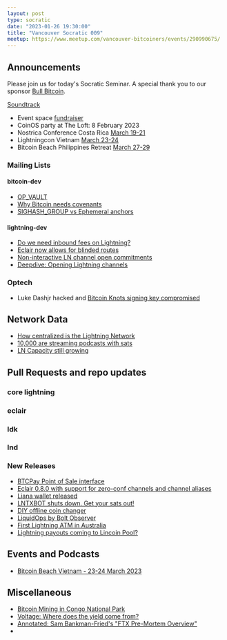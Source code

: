 ```yaml
---
layout: post
type: socratic
date: "2023-01-26 19:30:00"
title: "Vancouver Socratic 009"
meetup: https://www.meetup.com/vancouver-bitcoiners/events/290990675/
---
```


## Announcements

Please join us for today's Socratic Seminar. A special thank you to our sponsor [Bull Bitcoin](https://www.bullbitcoin.com/). 

[Soundtrack](https://rss.com/podcasts/btcjune/)

- Event space [fundraiser](https://we.encrypt.cash/apps/3LNevjD5Bmp5LNqKQPTX2FCgdjvb/crowdfund)
- CoinOS party at The Loft: 8 February 2023
- Nostrica Conference Costa Rica [March 19-21](https://nostrica.com/)
- Lightningcon Vietnam [March 23-24](https://lightningcon.org/)
- Bitcoin Beach Philippines Retreat [March 27-29](https://pouch.ph/retreat2023)

### Mailing Lists

#### bitcoin-dev

- [OP_VAULT](https://jameso.be/vaults.pdf)
- [Why Bitcoin needs covenants](https://blog.keys.casa/why-bitcoin-needs-covenants/)
- [SIGHASH_GROUP vs Ephemeral anchors](https://lists.linuxfoundation.org/pipermail/bitcoin-dev/2023-January/021334.html)

#### lightning-dev

- [Do we need inbound fees on Lightning?]()
- [Eclair now allows for blinded routes](https://bitcoinops.org/en/topics/rendez-vous-routing/)
- [Non-interactive LN channel open commitments](https://lists.linuxfoundation.org/pipermail/lightning-dev/2023-January/003810.html)
- [Deepdive: Opening Lightning channels](https://ellemouton.com/posts/open_channel_pre_taproot/)

<!-- #### dlc-dev -->


### Optech

- Luke Dashjr hacked and [Bitcoin Knots signing key compromised](https://twitter.com/LukeDashjr/status/1609937505217904642)
<!-- ### Bitcoinomics -->

## Network Data

- [How centralized is the Lightning Network](http://essay.utwente.nl/92624/1/Bachelor_Thesis.pdf)
- [10,000 are streaming podcasts with sats](https://twitter.com/kerooke/status/1613306650663833600)
- [LN Capacity still growing](https://twitter.com/ln_capital/status/1613257795905925122)

<!-- ## Research -->



<!-- ## InfoSec -->


## Pull Requests and repo updates

<!-- ### Bitcoin Core -->

<!-- ### rust-bitcoin -->

<!-- ### secp256k1 -->

<!-- ### secp256k1-zkp -->

<!-- ### BIPs -->

<!-- ### eclair -->

### core lightning

### eclair

### ldk

### lnd

<!-- ### rust-lightning -->


<!-- ### BOLTS -->

### New Releases

- [BTCPay Point of Sale interface](https://we.encrypt.cash/apps/2Tq2HKCX5WCAeecjuCdZWpVZWJg2/pos)
- [Eclair 0.8.0 with support for zero-conf channels and channel aliases](https://github.com/ACINQ/eclair/releases/tag/v0.8.0)
- [Liana wallet released](https://wizardsardine.com/blog/liana-announcement/)
- [LNTXBOT shuts down. Get your sats out!]()
- [DIY offline coin changer](https://twitter.com/dnilabs/status/1615314890461249540)
- [LiquidOps by Bolt Observer](https://boltobserver.substack.com/p/introducing-liquidops)
- [First Lightning ATM in Australia](https://twitter.com/EagleBTM/status/1609745227090362370)
- [Lightning payouts coming to Lincoin Pool?](https://twitter.com/lincoinpool/status/1610004934782758912)

## Events and Podcasts

- [Bitcoin Beach Vietnam - 23-24 March 2023](https://twitter.com/bitcoinbeachvn/status/1602765357177266177)

## Miscellaneous

- [Bitcoin Mining in Congo National Park](https://www.technologyreview.com/2023/01/13/1066820/cryptocurrency-bitcoin-mining-congo-virunga-national-park/)
- [Voltage: Where does the yield come from?](https://voltage.cloud/blog/bitcoin-lightning-network/where-does-lightning-network-yield-come-from/)
- [Annotated: Sam Bankman-Fried's "FTX Pre-Mortem Overview"](https://www.mollywhite.net/annotations/sbf-ftx-pre-mortem-overview)
- 
